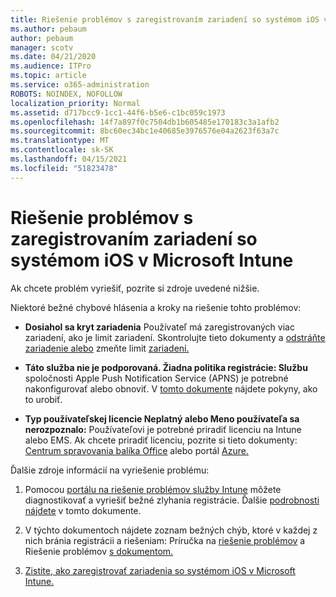 ```yaml
---
title: Riešenie problémov s zaregistrovaním zariadení so systémom iOS v Microsoft Intune
ms.author: pebaum
author: pebaum
manager: scotv
ms.date: 04/21/2020
ms.audience: ITPro
ms.topic: article
ms.service: o365-administration
ROBOTS: NOINDEX, NOFOLLOW
localization_priority: Normal
ms.assetid: d717bcc9-1cc1-44f6-b5e6-c1bc059c1973
ms.openlocfilehash: 14f7a897f0c7504db1b605485e170183c3a1afb2
ms.sourcegitcommit: 8bc60ec34bc1e40685e3976576e04a2623f63a7c
ms.translationtype: MT
ms.contentlocale: sk-SK
ms.lasthandoff: 04/15/2021
ms.locfileid: "51823478"
---
```

# <a name="troubleshoot-issues-with-enrolling-ios-devices-in-microsoft-intune"></a>Riešenie problémov s zaregistrovaním zariadení so systémom iOS v Microsoft Intune

Ak chcete problém vyriešiť, pozrite si zdroje uvedené nižšie. 
  
Niektoré bežné chybové hlásenia a kroky na riešenie tohto problémov:
  
- **Dosiahol sa kryt zariadenia** Používateľ má zaregistrovaných viac zariadení, ako je limit zariadení. Skontrolujte tieto dokumenty a [odstráňte zariadenie alebo](https://docs.microsoft.com/intune/devices-wipe) zmeňte limit [zariadení.](https://docs.microsoft.com/intune/enrollment-restrictions-set#set-device-limit-restrictions)
    
- **Táto služba nie je podporovaná. Žiadna politika registrácie: Službu** spoločnosti Apple Push Notification Service (APNS) je potrebné nakonfigurovať alebo obnoviť. V [tomto dokumente](https://docs.microsoft.com/intune/apple-mdm-push-certificate-get) nájdete pokyny, ako to urobiť. 
    
- **Typ používateľskej licencie Neplatný alebo Meno používateľa sa nerozpoznalo:** Používateľovi je potrebné priradiť licenciu na Intune alebo EMS. Ak chcete priradiť licenciu, pozrite si tieto dokumenty: [Centrum spravovania balíka Office](https://docs.microsoft.com/intune/licenses-assign) alebo portál [Azure.](https://docs.microsoft.com/azure/active-directory/license-users-groups)
    
Ďalšie zdroje informácií na vyriešenie problému:
  
1. Pomocou [portálu na riešenie problémov služby Intune](https://devicemanagement.microsoft.com/#blade/Microsoft_Intune_DeviceSettings/TroubleshootBlade) môžete diagnostikovať a vyriešiť bežné zlyhania registrácie. Ďalšie [podrobnosti nájdete](https://docs.microsoft.com/intune/help-desk-operators) v tomto dokumente. 
    
2. V týchto dokumentoch nájdete zoznam bežných chýb, ktoré v každej z nich bránia registrácii a riešeniam: Príručka na [riešenie problémov](https://support.microsoft.com/help/4039809/troubleshooting-ios-device-enrollment-in-intune) a Riešenie problémov [s dokumentom.](https://docs.microsoft.com/troubleshoot/mem/intune/troubleshoot-device-enrollment-in-intune)
    
3. [Zistite, ako zaregistrovať zariadenia so systémom iOS v Microsoft Intune.](https://docs.microsoft.com/intune/ios-enroll)
    

